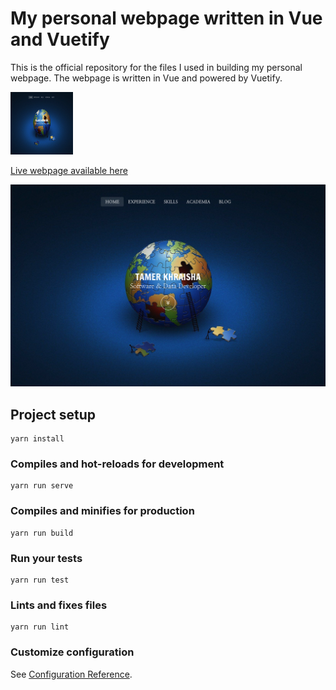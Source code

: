 My personal webpage written in Vue and Vuetify
======
This is the official repository for the files I used in building my personal webpage. The webpage is written in Vue and powered by Vuetify.

<p align="start">
  <a href="https://vuetifyjs.com/en/" target="_blank">
    <img src="src/assets/mainpage.png" alt="Storyblok" width="100px" height="100px">
  </a>
</p>


[Live webpage available here](http://tamerkhraisha.com/#/)


![Demo screenshot](src/assets/mainpage.png?raw=true "Title")

## Project setup
```
yarn install
```

### Compiles and hot-reloads for development
```
yarn run serve
```

### Compiles and minifies for production
```
yarn run build
```

### Run your tests
```
yarn run test
```

### Lints and fixes files
```
yarn run lint
```

### Customize configuration
See [Configuration Reference](https://cli.vuejs.org/config/).

